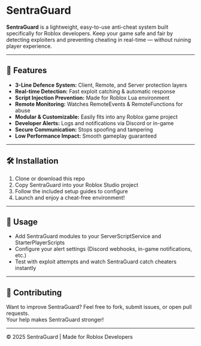 # SentraGuard

**SentraGuard** is a lightweight, easy-to-use anti-cheat system built specifically for Roblox developers. Keep your game safe and fair by detecting exploiters and preventing cheating in real-time — without ruining player experience.

---

## 🚀 Features

- **3-Line Defence System:** Client, Remote, and Server protection layers  
- **Real-time Detection:** Fast exploit catching & automatic response  
- **Script Injection Prevention:** Made for Roblox Lua environment  
- **Remote Monitoring:** Watches RemoteEvents & RemoteFunctions for abuse  
- **Modular & Customizable:** Easily fits into any Roblox game project  
- **Developer Alerts:** Logs and notifications via Discord or in-game  
- **Secure Communication:** Stops spoofing and tampering  
- **Low Performance Impact:** Smooth gameplay guaranteed  

---

## 🛠 Installation

1. Clone or download this repo  
2. Copy SentraGuard into your Roblox Studio project  
3. Follow the included setup guides to configure  
5. Launch and enjoy a cheat-free environment!

---

## 📖 Usage

- Add SentraGuard modules to your ServerScriptService and StarterPlayerScripts  
- Configure your alert settings (Discord webhooks, in-game notifications, etc.)  
- Test with exploit attempts and watch SentraGuard catch cheaters instantly

---

## 🤝 Contributing

Want to improve SentraGuard? Feel free to fork, submit issues, or open pull requests.  
Your help makes SentraGuard stronger!

---

© 2025 SentraGuard | Made for Roblox Developers  
